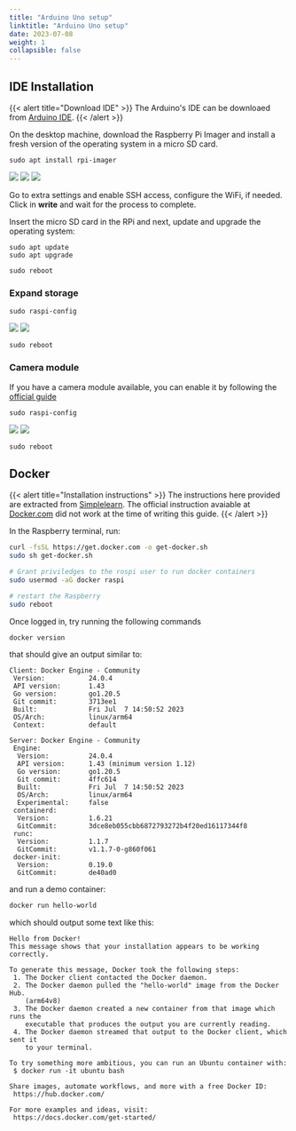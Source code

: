 ```yaml
---
title: "Arduino Uno setup"
linktitle: "Arduino Uno setup"
date: 2023-07-08
weight: 1
collapsible: false
---
```



## IDE Installation

{{< alert title="Download IDE" >}}
The Arduino's IDE can be downloaed from [Arduino IDE](https://www.arduino.cc/en/software).
{{< /alert >}}

On the desktop machine, download the Raspberry Pi Imager and install a fresh version of the operating system in a micro SD card.

```shell
sudo apt install rpi-imager
```

![](rpi-imager.png)
![](rpi-imager-os-select.png)
![](rpi-imager-sd.png)

Go to extra settings and enable SSH access, configure the WiFi, if needed. Click in **write** and wait for the process to complete.

Insert the micro SD card in the RPi and next, update and upgrade the operating system:

```shell
sudo apt update
sudo apt upgrade

sudo reboot
```

### Expand storage

```shell
sudo raspi-config
```

![](raspi-config-advanced-options.png)
![](raspi-config-expand-storage.png)

```shell
sudo reboot
```

### Camera module

If you have a camera module available, you can enable it by following the [official guide](https://www.raspberrypi.com/documentation/accessories/camera.html)

```shell
sudo raspi-config
```

![](raspi-config-interface-options.png)
![](raspi-config-legacy-camera.png)

```shell
sudo reboot
```

## Docker

{{< alert title="Installation instructions" >}}
The instructions here provided are extracted from [Simplelearn](https://www.simplilearn.com/tutorials/docker-tutorial/raspberry-pi-docker). The official instruction avaiable at [Docker.com](https://docs.docker.com/engine/install/raspbian/) did not work at the time of writing this guide.
{{< /alert >}}

In the Raspberry terminal, run:


```bash
curl -fsSL https://get.docker.com -o get-docker.sh
sudo sh get-docker.sh

# Grant priviledges to the rospi user to run docker containers
sudo usermod -aG docker raspi

# restart the Raspberry
sudo reboot
```

Once logged in, try running the following commands

```bash
docker version
```

that should give an output similar to:

```
Client: Docker Engine - Community
 Version:           24.0.4
 API version:       1.43
 Go version:        go1.20.5
 Git commit:        3713ee1
 Built:             Fri Jul  7 14:50:52 2023
 OS/Arch:           linux/arm64
 Context:           default

Server: Docker Engine - Community
 Engine:
  Version:          24.0.4
  API version:      1.43 (minimum version 1.12)
  Go version:       go1.20.5
  Git commit:       4ffc614
  Built:            Fri Jul  7 14:50:52 2023
  OS/Arch:          linux/arm64
  Experimental:     false
 containerd:
  Version:          1.6.21
  GitCommit:        3dce8eb055cbb6872793272b4f20ed16117344f8
 runc:
  Version:          1.1.7
  GitCommit:        v1.1.7-0-g860f061
 docker-init:
  Version:          0.19.0
  GitCommit:        de40ad0
```

and run a demo container:

```bash
docker run hello-world
```

which should output some text like this:

```
Hello from Docker!
This message shows that your installation appears to be working correctly.

To generate this message, Docker took the following steps:
 1. The Docker client contacted the Docker daemon.
 2. The Docker daemon pulled the "hello-world" image from the Docker Hub.
    (arm64v8)
 3. The Docker daemon created a new container from that image which runs the
    executable that produces the output you are currently reading.
 4. The Docker daemon streamed that output to the Docker client, which sent it
    to your terminal.

To try something more ambitious, you can run an Ubuntu container with:
 $ docker run -it ubuntu bash

Share images, automate workflows, and more with a free Docker ID:
 https://hub.docker.com/

For more examples and ideas, visit:
 https://docs.docker.com/get-started/
```
